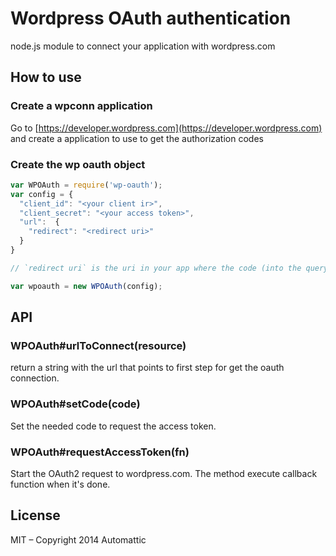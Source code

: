 
# Wordpress OAuth authentication

  node.js module to connect your application with wordpress.com


## How to use

### Create a wpconn application

Go to [https://developer.wordpress.com](https://developer.wordpress.com) and
create a application to use to get the authorization codes

### Create the wp oauth object

```js
var WPOAuth = require('wp-oauth');
var config = {
  "client_id": "<your client ir>",
  "client_secret": "<your access token>",
  "url":  {
    "redirect": "<redirect uri>"
  }
}

// `redirect uri` is the uri in your app where the code (into the querystring) will be gotten.

var wpoauth = new WPOAuth(config);
```

## API

### WPOAuth#urlToConnect(resource)

return a string with the url that points to first step for get the oauth
connection.

### WPOAuth#setCode(code)

Set the needed code to request the access token.

### WPOAuth#requestAccessToken(fn)

Start the OAuth2 request to wordpress.com. The method execute callback function
when it's done.

## License

MIT – Copyright 2014 Automattic
